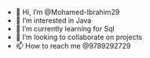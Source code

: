 - 👋 Hi, I’m @Mohamed-Ibrahim29
- 👀 I’m interested in Java 
- 🌱 I’m currently learning for Sql
- 💞️ I’m looking to collaborate on projects 
- 📫 How to reach me @9789292729

<!---
Mohamed-Ibrahim29/Mohamed-Ibrahim29 is a ✨ special ✨ repository because its `README.md` (this file) appears on your GitHub profile.
You can click the Preview link to take a look at your changes.
--->
